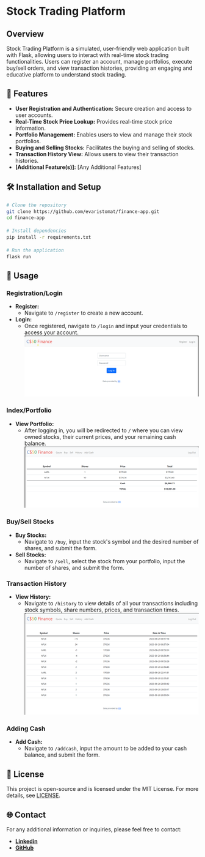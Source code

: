 # Stock Trading Platform

## Overview

Stock Trading Platform is a simulated, user-friendly web application built with Flask, allowing users to interact with real-time stock trading functionalities. Users can register an account, manage portfolios, execute buy/sell orders, and view transaction histories, providing an engaging and educative platform to understand stock trading.

## 🌟 Features

- **User Registration and Authentication:** Secure creation and access to user accounts.
- **Real-Time Stock Price Lookup:** Provides real-time stock price information.
- **Portfolio Management:** Enables users to view and manage their stock portfolios.
- **Buying and Selling Stocks:** Facilitates the buying and selling of stocks.
- **Transaction History View:** Allows users to view their transaction histories.
- **[Additional Feature(s)]:** [Any Additional Features]

## 🛠️ Installation and Setup

```sh
# Clone the repository
git clone https://github.com/evaristomat/finance-app.git
cd finance-app

# Install dependencies
pip install -r requirements.txt

# Run the application
flask run 
```

## 📖 Usage

### Registration/Login
- **Register:**
  - Navigate to `/register` to create a new account.
- **Login:**
  - Once registered, navigate to `/login` and input your credentials to access your account.
![Example Image](https://github.com/evaristomat/finance-app/blob/b070480de1466f25e6cc2bbcc688fbb71a77e375/png/1.png)

### Index/Portfolio
- **View Portfolio:**
  - After logging in, you will be redirected to `/` where you can view owned stocks, their current prices, and your remaining cash balance.
![Example Image](https://github.com/evaristomat/finance-app/blob/7a62fdca2812b4b3ebbc670a60a872dd4b25399b/png/3.png)


### Buy/Sell Stocks
- **Buy Stocks:**
  - Navigate to `/buy`, input the stock's symbol and the desired number of shares, and submit the form.
- **Sell Stocks:**
  - Navigate to `/sell`, select the stock from your portfolio, input the number of shares, and submit the form.

### Transaction History
- **View History:**
  - Navigate to `/history` to view details of all your transactions including stock symbols, share numbers, prices, and transaction times.
![Example Image](https://github.com/evaristomat/finance-app/blob/7a62fdca2812b4b3ebbc670a60a872dd4b25399b/png/2.png)

### Adding Cash
- **Add Cash:**
  - Navigate to `/addcash`, input the amount to be added to your cash balance, and submit the form.

## 📜 License

This project is open-source and is licensed under the MIT License. For more details, see [LICENSE](<Link to your LICENSE file>).

## 🌐 Contact

For any additional information or inquiries, please feel free to contact:
- **[Linkedin](https://www.linkedin.com/in/matheus-alves-evaristo/)**
- **[GitHub](https://github.com/evaristomat)**

